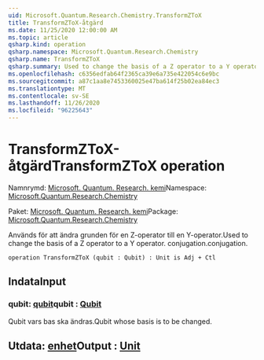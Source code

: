 ```yaml
---
uid: Microsoft.Quantum.Research.Chemistry.TransformZToX
title: TransformZToX-åtgärd
ms.date: 11/25/2020 12:00:00 AM
ms.topic: article
qsharp.kind: operation
qsharp.namespace: Microsoft.Quantum.Research.Chemistry
qsharp.name: TransformZToX
qsharp.summary: Used to change the basis of a Z operator to a Y operator. conjugation.
ms.openlocfilehash: c6356edfab64f2365ca39e6a735e422054c6e9bc
ms.sourcegitcommit: a87c1aa8e7453360025e47ba614f25b02ea84ec3
ms.translationtype: MT
ms.contentlocale: sv-SE
ms.lasthandoff: 11/26/2020
ms.locfileid: "96225643"
---
```

# <a name="transformztox-operation"></a><span data-ttu-id="9c3a9-102">TransformZToX-åtgärd</span><span class="sxs-lookup"><span data-stu-id="9c3a9-102">TransformZToX operation</span></span>

<span data-ttu-id="9c3a9-103">Namnrymd: [Microsoft. Quantum. Research. kemi](xref:Microsoft.Quantum.Research.Chemistry)</span><span class="sxs-lookup"><span data-stu-id="9c3a9-103">Namespace: [Microsoft.Quantum.Research.Chemistry](xref:Microsoft.Quantum.Research.Chemistry)</span></span>

<span data-ttu-id="9c3a9-104">Paket: [Microsoft. Quantum. Research. kemi](https://nuget.org/packages/Microsoft.Quantum.Research.Chemistry)</span><span class="sxs-lookup"><span data-stu-id="9c3a9-104">Package: [Microsoft.Quantum.Research.Chemistry](https://nuget.org/packages/Microsoft.Quantum.Research.Chemistry)</span></span>


<span data-ttu-id="9c3a9-105">Används för att ändra grunden för en Z-operator till en Y-operator.</span><span class="sxs-lookup"><span data-stu-id="9c3a9-105">Used to change the basis of a Z operator to a Y operator.</span></span>
<span data-ttu-id="9c3a9-106">conjugation.</span><span class="sxs-lookup"><span data-stu-id="9c3a9-106">conjugation.</span></span>

```qsharp
operation TransformZToX (qubit : Qubit) : Unit is Adj + Ctl
```


## <a name="input"></a><span data-ttu-id="9c3a9-107">Indata</span><span class="sxs-lookup"><span data-stu-id="9c3a9-107">Input</span></span>

### <a name="qubit--qubit"></a><span data-ttu-id="9c3a9-108">qubit: [qubit](xref:microsoft.quantum.lang-ref.qubit)</span><span class="sxs-lookup"><span data-stu-id="9c3a9-108">qubit : [Qubit](xref:microsoft.quantum.lang-ref.qubit)</span></span>

<span data-ttu-id="9c3a9-109">Qubit vars bas ska ändras.</span><span class="sxs-lookup"><span data-stu-id="9c3a9-109">Qubit whose basis is to be changed.</span></span>



## <a name="output--unit"></a><span data-ttu-id="9c3a9-110">Utdata: [enhet](xref:microsoft.quantum.lang-ref.unit)</span><span class="sxs-lookup"><span data-stu-id="9c3a9-110">Output : [Unit](xref:microsoft.quantum.lang-ref.unit)</span></span>


